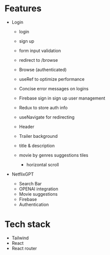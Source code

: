 # Features

-   Login

    -   login
    -   sign up
    -   form input validation
    -   redirect to /browse
    -   Browse (authenticated)
    -   useRef to optimize performance
    -   Concise error messages on logins
    -   Firebase sign in sign up user management
    -   Redux to store auth info
    -   useNavigate for redirecting

    -   Header
    -   Trailer background
    -   title & description
    -   movie by genres suggestions tiles
        -   horizontal scroll

-   NetflixGPT
    -   Search Bar
    -   OPENAI integration
    -   Movie suggestions
    -   Firebase
    -   Authentication

# Tech stack

-   Tailwind
-   React
-   React router
